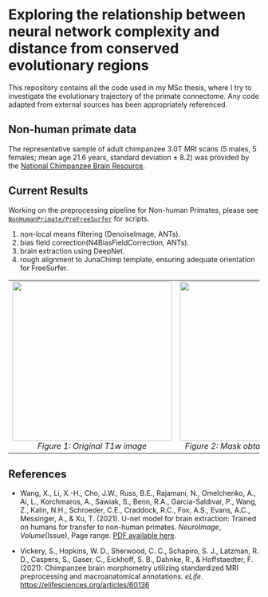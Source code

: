# Exploring the relationship between neural network complexity and distance from conserved evolutionary regions
This repository contains all the code used in my MSc thesis, where I try to investigate the evolutionary trajectory of the primate connectome. Any code adapted from external sources has been appropriately referenced.

## Non-human primate data
The representative sample of adult chimpanzee 3.0T MRI scans (5 males, 5 females; mean age 21.6 years, standard deviation ± 8.2) was provided by the <a href="https://www.chimpanzeebrain.org/mri-datasets-for-direct-download">National Chimpanzee Brain Resource</a>.

## Current Results 
Working on the preprocessing pipeline for Non-human Primates, please see [`NonHumanPrimate/PreFreeSurfer`](NonHumanPrimate/PreFreeSurfer) for scripts.
1. non-local means filtering (DenoiseImage, ANTs).
2. bias field correction(N4BiasFieldCorrection, ANTs).
3. brain extraction using DeepNet.
4. rough alignment to JunaChimp template, ensuring adequate orientation for FreeSurfer.

<table>
    <tr>
        <td align="center">
            <img src="https://github.com/user-attachments/assets/604dd9d4-3504-4c5d-9a2f-72a849ac89c3" width="320">
            <br><em>Figure 1: Original T1w image</em>
        </td>
        <td align="center">
            <img src="https://github.com/user-attachments/assets/9899b7dc-6b38-4ddc-a063-02e5bbb91e30" width="320">
            <br><em>Figure 2: Mask obtained using DeepNet</em>
        </td>
        <td align="center">
            <img src="https://github.com/user-attachments/assets/268abedc-0142-40fa-9309-fe5c65931e37" width="320">
            <br><em>Figure 3: Extracted brain</em>
        </td>
    </tr>
</table>


## References
- Wang, X., Li, X.-H., Cho, J.W., Russ, B.E., Rajamani, N., Omelchenko, A., Ai, L., Korchmaros, A., Sawiak, S., Benn, R.A., Garcia-Saldivar, P., Wang, Z., Kalin, N.H., Schroeder, C.E., Craddock, R.C., Fox, A.S., Evans, A.C., Messinger, A., & Xu, T. (2021). U-net model for brain extraction: Trained on humans for transfer to non-human primates. *NeuroImage*, *Volume*(Issue), Page range. [PDF available here](https://foxlab.ucdavis.edu/publications/WangXu_Neuroimage_2021.pdf).

- Vickery, S., Hopkins, W. D., Sherwood, C. C., Schapiro, S. J., Latzman, R. D., Caspers, S., Gaser, C., Eickhoff, S. B., Dahnke, R., & Hoffstaedter, F. (2021). Chimpanzee brain morphometry utilizing standardized MRI preprocessing and macroanatomical annotations. <i>eLife</i>. <a href="https://elifesciences.org/articles/60136">https://elifesciences.org/articles/60136</a>

